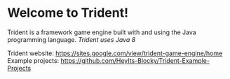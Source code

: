 # Welcome to Trident!

Trident is a framework game engine built with and using the Java programming language.
*Trident uses Java 8*

Trident website: https://sites.google.com/view/trident-game-engine/home
Example projects: https://github.com/HeyIts-Blocky/Trident-Example-Projects
